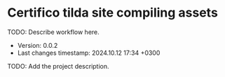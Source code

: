 <!--
@since 2024.10.06, 22:56
@changed 2024.10.06, 22:56
-->

# Certifico tilda site compiling assets

TODO: Describe workflow here.

- Version: 0.0.2
- Last changes timestamp: 2024.10.12 17:34 +0300

TODO: Add the project description.
